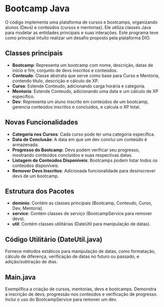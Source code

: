 # Bootcamp Java
O código implementa uma plataforma de cursos e bootcamps, organizando alunos (Devs) e conteúdos (cursos e mentorias). Ele utiliza classes Java para modelar as entidades principais e suas interações. Este programa teve como principal intuito realizar um desafio proposto pela plataforma DIO.

## Classes principais
- **Bootcamp**: Representa um bootcamp com nome, descrição, datas de início e fim, conjunto de devs inscritos e conteúdos.
- **Conteudo**: Classe abstrata que serve como base para Curso e Mentoria, contendo título, descrição e cálculo de XP.
- **Curso**: Estende Conteudo, adicionando carga horária e categoria.
- **Mentoria**: Estende Conteudo, adicionando uma data e um cálculo de XP específico.
- **Dev**: Representa um aluno inscrito em conteúdos de um bootcamp, gerencia conteúdos inscritos e concluídos, e calcula o XP total.

## Novas Funcionalidades

- **Categoria nos Cursos**: Cada curso pode ter uma categoria específica.
- **Data de Conclusão**: A data em que um dev conclui um conteúdo é armazenada.
- **Progresso do Bootcamp**: Devs podem verificar seu progresso, mostrando conteúdos concluídos e suas respectivas datas.
- **Listagem de Conteúdos Disponíveis**: Bootcamps podem listar todos os conteúdos disponíveis.
- **Remover Devs Inscritos**: Adicionada funcionalidade para desinscrever devs de um bootcamp.

## Estrutura dos Pacotes

- **dominio**: Contém as classes principais (Bootcamp, Conteudo, Curso, Dev, Mentoria).
- **service**: Contém classes de serviço (BootcampService para remover devs).
- **util**: Contém classes utilitárias (DateUtil para manipulação de datas).

## Código Utilitário (DateUtil.java)

Fornece métodos estáticos para manipulação de datas, como formatação, cálculo de diferença, verificação de datas no futuro ou passado, e adição/subtração de dias.

## Main.java

Exemplifica a criação de cursos, mentorias, devs e bootcamps. Demonstra a inscrição de devs, progressão nos conteúdos e verificação de progresso. Inclui o uso do BootcampService para remover um dev.
